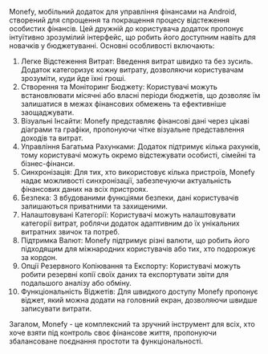 Monefy, мобільний додаток для управління фінансами на Android, створений для спрощення та покращення процесу відстеження особистих фінансів. Цей дружній до користувача додаток пропонує інтуїтивно зрозумілий інтерфейс, що робить його доступним навіть для новачків у бюджетуванні. Основні особливості включають:
  1.	Легке Відстеження Витрат: Введення витрат швидко та без зусиль. Додаток категоризує кожну витрату, дозволяючи користувачам зрозуміти, куди йде їхні гроші.
  2.	Створення та Моніторинг Бюджету: Користувачі можуть встановлювати місячні або власні періоди бюджетів, що дозволяє їм залишатися в межах фінансових обмежень та ефективніше заощаджувати.
  3.	Візуальні Інсайти: Monefy представляє фінансові дані через цікаві діаграми та графіки, пропонуючи чітке візуальне представлення доходів та витрат.
  4.	Управління Багатьма Рахунками: Додаток підтримує кілька рахунків, тому користувачі можуть окремо відстежувати особисті, сімейні та бізнес-фінанси.
  5.	Синхронізація: Для тих, хто використовує кілька пристроїв, Monefy надає можливості синхронізації, забезпечуючи актуальність фінансових даних на всіх пристроях.
  6.	Безпека: З вбудованими функціями безпеки, дані користувачів залишаються приватними та захищеними.
  7.	Налаштовувані Категорії: Користувачі можуть налаштовувати категорії витрат, роблячи додаток адаптивним до їх унікальних витратних звичок та потреб.
  8.	Підтримка Валют: Monefy підтримує різні валюти, що робить його підходящим для міжнародних користувачів або тих, хто подорожує за кордон.
  9.	Опції Резервного Копіювання та Експорту: Користувачі можуть робити резервні копії своїх даних та експортувати звіти для подальшого аналізу або обміну.
  10.	Функціональність Віджетів: Для швидкого доступу Monefy пропонує віджет, який можна додати на головний екран, дозволяючи швидше записувати витрати.
	
Загалом, Monefy - це комплексний та зручний інструмент для всіх, хто хоче взяти під контроль своє фінансове життя, пропонуючи збалансоване поєднання простоти та функціональності.
